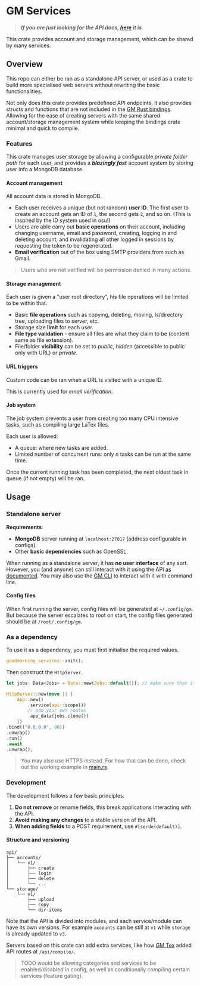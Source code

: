 # GM Services

> ***If you are just looking for the API docs, [here](https://siriusmart.github.io/gm-services) it is***.

This crate provides account and storage management, which can be shared by many services.

## Overview

This repo can either be ran as a standalone API server, or used as a crate to build more specialised web servers without rewriting the basic functionalities.

Not only does this crate provides predefined API endpoints, it also provides structs and functions that are not included in the [GM Rust bindings](https://github.com/gmornin/rust-bindings). Allowing for the ease of creating servers with the same shared account/storage management system while keeping the bindings crate minimal and quick to compile.

### Features

This crate manages user storage by allowing a configurable *private folder path* for each user, and provides a ***blazingly fast*** account system by storing user info a MongoDB database.

#### Account management

All account data is stored in MongoDB.

- Each user receives a unique (but not random) **user ID**. The first user to create an account gets an ID of `1`, the second gets `2`, and so on. (This is inspired by the ID system used in osu!)
- Users are able carry out **basic operations** on their account, including changing username, email and password, creating, logging in and deleting account, and invalidating all other logged in sessions by requesting the token to be regenerated.
- **Email verification** out of the box using SMTP providers from such as Gmail.

> Users who are not verified will be permission denied in many actions.

#### Storage management

Each user is given a "user root directory", his file operations will be limited to be within that.

- Basic **file operations** such as copying, deleting, moving, ls/directory tree, uploading files to server, etc.
- Storage size **limit** for each user.
- **File type validation** - ensure all files are what they claim to be (content same as file extension).
- File/folder **visibility** can be set to *public*, *hidden* (accessible to public only with URL) or *private*.

#### URL triggers

Custom code can be ran when a URL is visited with a unique ID.

This is currently used for *email verification*.

#### Job system

The job system prevents a user from creating too many CPU intensive tasks, such as compiling large LaTex files.

Each user is allowed:

- A queue: where new tasks are added.
- Limited number of concurrent runs: only *n* tasks can be run at the same time.

Once the current running task has been completed, the next oldest task in queue (if not empty) will be ran.

<!-- #### Profile system (Tex) -->
<!--  -->
<!-- Currently, user profile along with the user's profile picture are stored as files under the user's private folder (within `/tex/.system/`). This may be subject to change as there might be benefits of storing it in MongoDB, such as ease of indexing for search and speed. -->
<!--  -->
<!-- The user is allowed to make basic modifications to their bio/user description, profile picture, and add connection badges to their profile. -->
<!--  -->
<!-- #### Compiling (Tex) -->
<!--  -->
<!-- One of the core features of GM Tex is the ability to compile files from one formats to another. -->
<!--  -->
<!-- Currently, here are the valid compilations. -->
<!--  -->
<!-- |Original|Destination|Compiler| -->
<!-- |---|---|---| -->
<!-- |Markdown|Html|[Pulldown Cmark](https://github.com/raphlinus/pulldown-cmark)| -->
<!-- |LaTex|PDF|[PDFlatex](https://man.archlinux.org/man/pdflatex.1.en)| -->
<!--  -->
<!-- > Note that users may only use files in their own user directory when compiling with PDFlatex. -->

## Usage

### Standalone server

**Requirements**:

- **MongoDB** server running at `localhost:27017` (address configurable in configs).
- Other **basic dependencies** such as OpenSSL.

When running as a standalone server, it has **no user interface** of any sort. However, you (and anyone) can still interact with it using the API [as documented](https://siriusmart.github.io/gm-services). You may also use the [GM CLI](https://github.com/gmornin/gm-cli) to interact with it with command line.

#### Config files

When first running the server, config files will be generated at `~/.config/gm`. But because the server escalates to root on start, the config files generated should be at `/root/.config/gm`.

### As a dependency

To use it as a dependency, you must first initialise the required values.

```rs
goodmorning_services::init();
```

Then construct the `HttpServer`.

```rs
let jobs: Data<Jobs> = Data::new(Jobs::default()); // make sure that it is declared outside the `move ||` closure

HttpServer::new(move || {
    App::new()
        .service(api::scope())
        // add your own routes
        .app_data(jobs.clone())
    })
.bind(("0.0.0.0", 80))
.unwrap()
.run()
.await
.unwrap();
```

> You may also use HTTPS instead. For how that can be done, check out the working example in [main.rs](https://github.com/gmornin/services/blob/master/src/main.rs).

### Development

The development follows a few basic principles.

1. **Do not remove** or rename fields, this break applications interacting with the API.
2. **Avoid making any changes** to a stable version of the API.
3. **When adding fields** to a POST requirement, use `#[serde(default)]`.

#### Structure and versioning

```
api/
├── accounts/
│   └── v1/
│       ├── create
│       ├── login
│       ├── delete
│       └── ...
└── storage/
    └── v1/
        ├── upload
        ├── copy
        └── dir-items
```

Note that the API is divided into modules, and each service/module can have its own versions. For example `accounts` can be still at `v1` while `storage` is already updated to `v3`.

Servers based on this crate can add extra services, like how [GM Tex](https://github.com/gmornin/gmt-server) added API routes at `/api/compile/`.

> TODO would be allowing categories and services to be enabled/disabled in config, as well as conditionally compiling certain services (feature gating).

